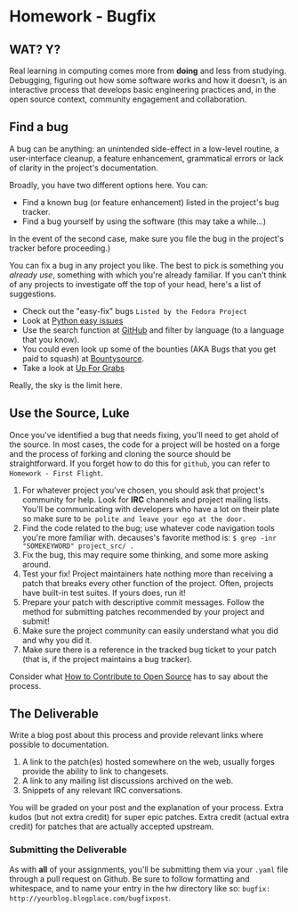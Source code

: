 # Homework - Bugfix

WAT? Y?
-------

Real learning in computing comes more from **doing** and less from
studying. Debugging, figuring out how some software works and how it
doesn't, is an interactive process that develops basic engineering
practices and, in the open source context, community engagement and
collaboration.

Find a bug
----------

A bug can be anything: an unintended side-effect in a low-level routine,
a user-interface cleanup, a feature enhancement, grammatical errors or
lack of clarity in the project's documentation.

Broadly, you have two different options here. You can:

  * Find a known bug (or feature enhancement) listed in the project's bug tracker.
  * Find a bug yourself by using the software (this may take a while...)

In the event of the second case, make sure you file the bug in the project's tracker before proceeding.)

You can fix a bug in any project you like. The best to pick is something
you *already use*, something with which you're already familiar. If you
can't think of any projects to investigate off the top of your head,
here's a list of suggestions.

  * Check out the "easy-fix" bugs `Listed by the Fedora Project`
  * Look at [Python easy issues](https://bugs.python.org/issue?status=1&@sort=-activity&@dispname=Easy%20issues&@startwith=0&@filter=&@group=priority&@columns=id,activity,title,creator,status&keywords=6&@action=search&@pagesize=50)
  * Use the search function at [GitHub](http://github.com/) and filter by language (to a language that you know).
  * You could even look up some of the bounties (AKA Bugs that you get paid to squash) at [Bountysource](https://www.bountysource.com/trackers).
  * Take a look at [Up For Grabs](http://up-for-grabs.net/)

Really, the sky is the limit here.


Use the Source, Luke
--------------------

Once you've identified a bug that needs fixing, you'll need to get ahold
of the source. In most cases, the code for a project will be hosted on a
forge and the process of forking and cloning the source should be
straightforward. If you forget how to do this for `github`, you can
refer to `Homework - First Flight`.

1.  For whatever project you've chosen, you should ask that project's community for help. Look for **IRC** channels and project mailing lists. You'll be communicating with developers who have a lot on their plate so make sure to `be polite and leave your ego at the door.`
2.  Find the code related to the bug; use whatever code navigation tools you're more familiar with.  decauses's favorite method is: ```$ grep -inr "SOMEKEYWORD" project_src/ .```
3.  Fix the bug, this may require some thinking, and some more asking around.
4.  Test your fix! Project maintainers hate nothing more than receiving a patch that breaks every other function of the project. Often, projects have built-in test suites. If yours does, run it! 
5.  Prepare your patch with descriptive commit messages. Follow the method for submitting patches recommended by your project and submit!
6.  Make sure the project community can easily understand what you did and why you did it.
7.  Make sure there is a reference in the tracked bug ticket to your patch (that is, if the project maintains a bug tracker).

Consider what [How to Contribute to Open Source](https://opensource.guide/how-to-contribute) has to say about the process.

The Deliverable
---------------

Write a blog post about this process and provide relevant links where
possible to documentation.


1.  A link to the patch(es) hosted somewhere on the web, usually forges provide the ability to link to changesets.
2.  A link to any mailing list discussions archived on the web.
3.  Snippets of any relevant IRC conversations.

You will be graded on your post and the explanation of your process.
Extra kudos (but not extra credit) for super epic patches. Extra credit
(actual extra credit) for patches that are actually accepted upstream.

### Submitting the Deliverable

As with **all** of your assignments, you'll be submitting them via your ```.yaml``` file through a pull request on Github. Be sure to follow formatting and whitespace, and to name your entry in the hw directory like so: ```bugfix: http://yourblog.blogplace.com/bugfixpost```.

